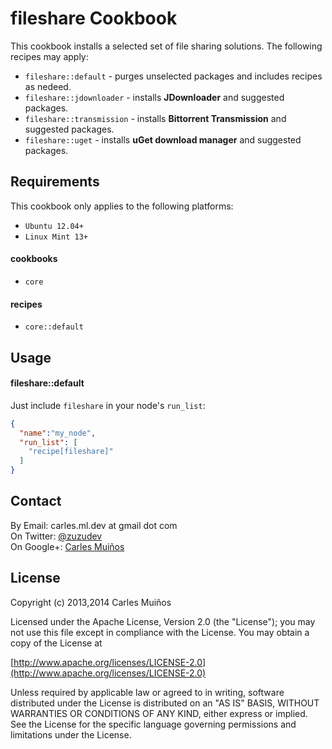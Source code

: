 # fileshare Cookbook

This cookbook installs a selected set of file sharing solutions.
The following recipes may apply:

- `fileshare::default`      - purges unselected packages and includes recipes as nedeed.
- `fileshare::jdownloader`  - installs __JDownloader__ and suggested packages.
- `fileshare::transmission` - installs __Bittorrent Transmission__ and suggested packages.
- `fileshare::uget`         - installs __uGet download manager__ and suggested packages.


## Requirements

This cookbook only applies to the following platforms:  
- `Ubuntu 12.04+`
- `Linux Mint 13+`

#### cookbooks
- `core`

#### recipes
- `core::default`


## Usage

#### fileshare::default
Just include `fileshare` in your node's `run_list`:

```json
{
  "name":"my_node",
  "run_list": [
    "recipe[fileshare]"
  ]
}
```


## Contact

By Email:   carles.ml.dev at gmail dot com  
On Twitter: [@zuzudev](https://twitter.com/zuzudev)  
On Google+: [Carles Muiños](https://plus.google.com/109480759201585988691)


## License

Copyright (c) 2013,2014 Carles Muiños

Licensed under the Apache License, Version 2.0 (the "License");
you may not use this file except in compliance with the License.
You may obtain a copy of the License at

[http://www.apache.org/licenses/LICENSE-2.0](http://www.apache.org/licenses/LICENSE-2.0)

Unless required by applicable law or agreed to in writing, software
distributed under the License is distributed on an "AS IS" BASIS,
WITHOUT WARRANTIES OR CONDITIONS OF ANY KIND, either express or implied.
See the License for the specific language governing permissions and
limitations under the License.

